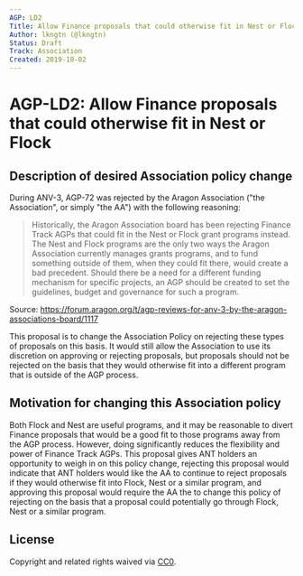 ```yaml
---
AGP: LD2
Title: Allow Finance proposals that could otherwise fit in Nest or Flock
Author: lkngtn (@lkngtn)
Status: Draft
Track: Association
Created: 2019-10-02
---
```


# AGP-LD2: Allow Finance proposals that could otherwise fit in Nest or Flock

## Description of desired Association policy change

During ANV-3, AGP-72 was rejected by the Aragon Association ("the Association", or simply "the AA") with the following reasoning:

> Historically, the Aragon Association board has been rejecting Finance Track AGPs that could fit in the Nest or Flock grant programs instead. The Nest and Flock programs are the only two ways the Aragon Association currently manages grants programs, and to fund something outside of them, when they could fit there, would create a bad precedent. Should there be a need for a different funding mechanism for specific projects, an AGP should be created to set the guidelines, budget and governance for such a program.

Source: https://forum.aragon.org/t/agp-reviews-for-anv-3-by-the-aragon-associations-board/1117

This proposal is to change the Association Policy on rejecting these types of proposals on this basis. It would still allow the Association to use its discretion on approving or rejecting proposals, but proposals should not be rejected on the basis that they would otherwise fit into a different program that is outside of the AGP process.

## Motivation for changing this Association policy

Both Flock and Nest are useful programs, and it may be reasonable to divert Finance proposals that would be a good fit to those programs away from the AGP process. However, doing significantly reduces the flexibility and power of Finance Track AGPs. This proposal gives ANT holders an opportunity to weigh in on this policy change, rejecting this proposal would indicate that ANT holders would like the AA to continue to reject proposals if they would otherwise fit into Flock, Nest or a similar program, and approving this proposal would require the AA the to change this policy of rejecting on the basis that a proposal could potentially go through Flock, Nest or a similar program.


## License
Copyright and related rights waived via [CC0](https://creativecommons.org/publicdomain/zero/1.0/).
